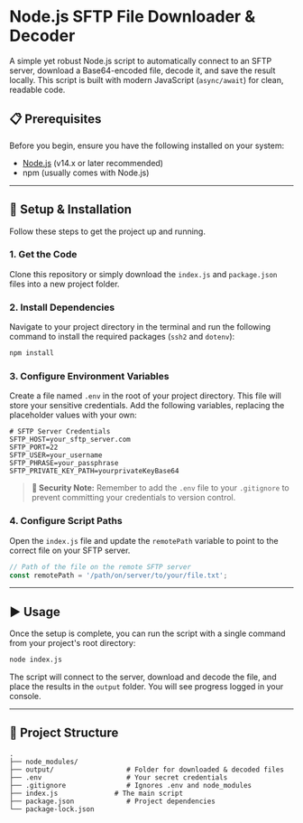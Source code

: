 # Node.js SFTP File Downloader & Decoder

A simple yet robust Node.js script to automatically connect to an SFTP server, download a Base64-encoded file, decode it, and save the result locally. This script is built with modern JavaScript (`async/await`) for clean, readable code.

## 📋 Prerequisites

Before you begin, ensure you have the following installed on your system:
* [Node.js](https://nodejs.org/) (v14.x or later recommended)
* npm (usually comes with Node.js)

---

## 🚀 Setup & Installation

Follow these steps to get the project up and running.

### 1. Get the Code
Clone this repository or simply download the `index.js` and `package.json` files into a new project folder.

### 2. Install Dependencies
Navigate to your project directory in the terminal and run the following command to install the required packages (`ssh2` and `dotenv`):

```bash
npm install
```

### 3. Configure Environment Variables
Create a file named `.env` in the root of your project directory. This file will store your sensitive credentials. Add the following variables, replacing the placeholder values with your own:

```env
# SFTP Server Credentials
SFTP_HOST=your_sftp_server.com
SFTP_PORT=22
SFTP_USER=your_username
SFTP_PHRASE=your_passphrase
SFTP_PRIVATE_KEY_PATH=yourprivateKeyBase64
```
> **🔐 Security Note:** Remember to add the `.env` file to your `.gitignore` to prevent committing your credentials to version control.

### 4. Configure Script Paths
Open the `index.js` file and update the `remotePath` variable to point to the correct file on your SFTP server.

```javascript
// Path of the file on the remote SFTP server
const remotePath = '/path/on/server/to/your/file.txt';
```

---

## ▶️ Usage

Once the setup is complete, you can run the script with a single command from your project's root directory:

```bash
node index.js
```

The script will connect to the server, download and decode the file, and place the results in the `output` folder. You will see progress logged in your console.

---

## 📂 Project Structure

```
.
├── node_modules/
├── output/                  # Folder for downloaded & decoded files
├── .env                     # Your secret credentials
├── .gitignore               # Ignores .env and node_modules
├── index.js              # The main script
├── package.json             # Project dependencies
└── package-lock.json
```
